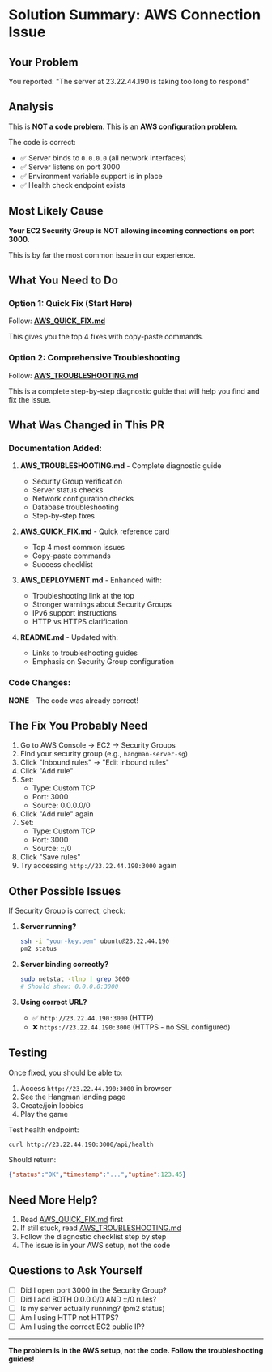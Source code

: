 # Solution Summary: AWS Connection Issue

## Your Problem

You reported: "The server at 23.22.44.190 is taking too long to respond"

## Analysis

This is **NOT a code problem**. This is an **AWS configuration problem**.

The code is correct:
- ✅ Server binds to `0.0.0.0` (all network interfaces)
- ✅ Server listens on port 3000
- ✅ Environment variable support is in place
- ✅ Health check endpoint exists

## Most Likely Cause

**Your EC2 Security Group is NOT allowing incoming connections on port 3000.**

This is by far the most common issue in our experience.

## What You Need to Do

### Option 1: Quick Fix (Start Here)

Follow: **[AWS_QUICK_FIX.md](./AWS_QUICK_FIX.md)**

This gives you the top 4 fixes with copy-paste commands.

### Option 2: Comprehensive Troubleshooting

Follow: **[AWS_TROUBLESHOOTING.md](./AWS_TROUBLESHOOTING.md)**

This is a complete step-by-step diagnostic guide that will help you find and fix the issue.

## What Was Changed in This PR

### Documentation Added:

1. **AWS_TROUBLESHOOTING.md** - Complete diagnostic guide
   - Security Group verification
   - Server status checks
   - Network configuration checks
   - Database troubleshooting
   - Step-by-step fixes

2. **AWS_QUICK_FIX.md** - Quick reference card
   - Top 4 most common issues
   - Copy-paste commands
   - Success checklist

3. **AWS_DEPLOYMENT.md** - Enhanced with:
   - Troubleshooting link at the top
   - Stronger warnings about Security Groups
   - IPv6 support instructions
   - HTTP vs HTTPS clarification

4. **README.md** - Updated with:
   - Links to troubleshooting guides
   - Emphasis on Security Group configuration

### Code Changes:

**NONE** - The code was already correct!

## The Fix You Probably Need

1. Go to AWS Console → EC2 → Security Groups
2. Find your security group (e.g., `hangman-server-sg`)
3. Click "Inbound rules" → "Edit inbound rules"
4. Click "Add rule"
5. Set:
   - Type: Custom TCP
   - Port: 3000
   - Source: 0.0.0.0/0
6. Click "Add rule" again
7. Set:
   - Type: Custom TCP
   - Port: 3000
   - Source: ::/0
8. Click "Save rules"
9. Try accessing `http://23.22.44.190:3000` again

## Other Possible Issues

If Security Group is correct, check:

1. **Server running?**
   ```bash
   ssh -i "your-key.pem" ubuntu@23.22.44.190
   pm2 status
   ```

2. **Server binding correctly?**
   ```bash
   sudo netstat -tlnp | grep 3000
   # Should show: 0.0.0.0:3000
   ```

3. **Using correct URL?**
   - ✅ `http://23.22.44.190:3000` (HTTP)
   - ❌ `https://23.22.44.190:3000` (HTTPS - no SSL configured)

## Testing

Once fixed, you should be able to:

1. Access `http://23.22.44.190:3000` in browser
2. See the Hangman landing page
3. Create/join lobbies
4. Play the game

Test health endpoint:
```bash
curl http://23.22.44.190:3000/api/health
```

Should return:
```json
{"status":"OK","timestamp":"...","uptime":123.45}
```

## Need More Help?

1. Read [AWS_QUICK_FIX.md](./AWS_QUICK_FIX.md) first
2. If still stuck, read [AWS_TROUBLESHOOTING.md](./AWS_TROUBLESHOOTING.md)
3. Follow the diagnostic checklist step by step
4. The issue is in your AWS setup, not the code

## Questions to Ask Yourself

- [ ] Did I open port 3000 in the Security Group?
- [ ] Did I add BOTH 0.0.0.0/0 AND ::/0 rules?
- [ ] Is my server actually running? (pm2 status)
- [ ] Am I using HTTP not HTTPS?
- [ ] Am I using the correct EC2 public IP?

---

**The problem is in the AWS setup, not the code. Follow the troubleshooting guides!**
